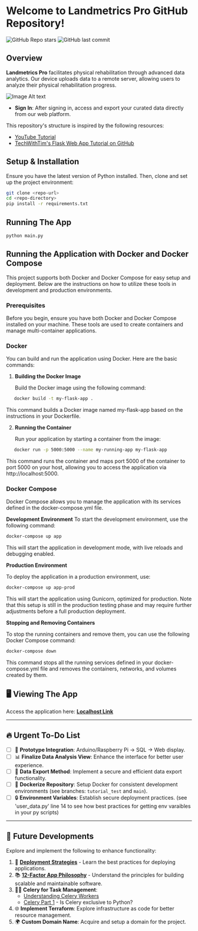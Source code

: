 # Welcome to Landmetrics Pro GitHub Repository!

![GitHub Repo stars](https://img.shields.io/github/stars/zbates1/Landmetrics-Pro?style=social) ![GitHub last commit](https://img.shields.io/github/last-commit/zbates1/Landmetrics-Pro)

## Overview
**Landmetrics Pro** facilitates physical rehabilitation through advanced data analytics. Our device uploads data to a remote server, allowing users to analyze their physical rehabilitation progress.

![Image Alt text](./website/static/images/example_usage_stock_3.jpg)


- **Sign In**: After signing in, access and export your curated data directly from our web platform.

This repository's structure is inspired by the following resources:
- [YouTube Tutorial](https://www.youtube.com/watch?v=dam0GPOAvVI&list=LL&index=27)
- [TechWithTim's Flask Web App Tutorial on GitHub](https://github.com/techwithtim/Flask-Web-App-Tutorial)

## Setup & Installation

Ensure you have the latest version of Python installed. Then, clone and set up the project environment:

```bash
git clone <repo-url>
cd <repo-directory>
pip install -r requirements.txt
```

## Running The App

```bash
python main.py
```

## Running the Application with Docker and Docker Compose

This project supports both Docker and Docker Compose for easy setup and deployment. Below are the instructions on how to utilize these tools in development and production environments.

### Prerequisites

Before you begin, ensure you have both Docker and Docker Compose installed on your machine. These tools are used to create containers and manage multi-container applications.

### Docker

You can build and run the application using Docker. Here are the basic commands:

1. **Building the Docker Image**

   Build the Docker image using the following command:

```bash
   docker build -t my-flask-app .
```

   This command builds a Docker image named my-flask-app based on the instructions in your Dockerfile.

2. **Running the Container**

   Run your application by starting a container from the image:

```bash
   docker run -p 5000:5000 --name my-running-app my-flask-app
```

   This command runs the container and maps port 5000 of the container to port 5000 on your host, allowing you to access the application via http://localhost:5000.

### Docker Compose

Docker Compose allows you to manage the application with its services defined in the docker-compose.yml file.

**Development Environment**
To start the development environment, use the following command:

```bash
docker-compose up app
```

This will start the application in development mode, with live reloads and debugging enabled.

**Production Environment**

To deploy the application in a production environment, use:

```bash
docker-compose up app-prod
```

This will start the application using Gunicorn, optimized for production. Note that this setup is still in the production testing phase and may require further adjustments before a full production deployment.

**Stopping and Removing Containers**

To stop the running containers and remove them, you can use the following Docker Compose command:

```bash
docker-compose down
```

This command stops all the running services defined in your docker-compose.yml file and removes the containers, networks, and volumes created by them.


## 🖥 Viewing The App

Access the application here: [**Localhost Link**](http://127.0.0.1:5000)

---

## 🔥 Urgent To-Do List

- [ ] 🤖 **Prototype Integration**: Arduino/Raspberry Pi → SQL → Web display.
- [ ] 📊 **Finalize Data Analysis View**: Enhance the interface for better user experience.
- [ ] 💾 **Data Export Method**: Implement a secure and efficient data export functionality.
- [ ] 🐳 **Dockerize Repository**: Setup Docker for consistent development environments (see branches: `tutorial_test` and `main`).
- [ ] 🔒 **Environment Variables**: Establish secure deployment practices. (see 'user_data.py' line 14 to see how best practices for getting env varaibles in your py scripts)

---

## 🌟 Future Developments

Explore and implement the following to enhance functionality:

1. 🚀 [**Deployment Strategies**](https://medium.com/@niketl16/best-deployment-strategies-for-application-f4600ed4dd2) - Learn the best practices for deploying applications.
2. 📚 [**12-Factor App Philosophy**](https://12factor.net/) - Understand the principles for building scalable and maintainable software.
3. 🧑‍💻 **Celery for Task Management**:
   - [Understanding Celery Workers](https://ankurdhuriya.medium.com/understanding-celery-workers-concurrency-prefetching-and-heartbeats-85707f28c506)
   - [Celery Part 1](https://medium.com/scalereal/understanding-celery-part-1-why-use-celery-and-what-is-celery-b96bf958cd80) - Is Celery exclusive to Python?
4. 🌐 **Implement Terraform**: Explore infrastructure as code for better resource management.
5. 🌍 **Custom Domain Name**: Acquire and setup a domain for the project.